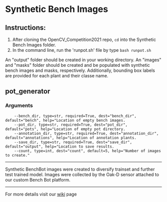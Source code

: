 # Synthetic Bench Images

## Instructions:

1. After cloning the OpenCV_Competition2021 repo, `cd` into the Synthetic Bench Images folder. 
2. In the command line, run the 'runpot.sh' file by type `bash runpot.sh`

An "output" folder should be created in your working directory. An "images" and "masks" folder should be created and be populated with synthetic bench images and masks, respectively.
Additionally, bounding box labels are provided for each plant and their classe name.

## pot_generator

### Arguments

```
    --bench_dir, type=str, required=True, dest="bench_dir", default="bench", help="Location of empty bench images.
    --pot_dir, type=str, required=True, dest="pot_dir", default="pots", help="Location of empty pot directory.
    --annotation_dir, type=str, required=True, dest="annotation_dir", default="annotations", help="Location of annotation plants.
    --save_dir, type=str, required=True, dest="save_dir", default="output", help="Location to save results.
    --count, type=int, dest="count", default=5, help="Number of images to create."
```
---

Synthetic BenchBot images were created to diversify trainset and further test trained model. Images were collected by the Oak-D sensor attached to our custom Bench Bot platform. 

---

For more details visit our [wiki](https://github.com/precision-sustainable-ag/OpenCV_Competition2021/wiki/4.-Synthetic-Bench-Images) page 
